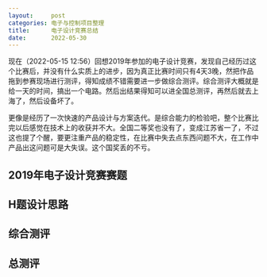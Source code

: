 ```yaml
---
layout:     post
categories: 电子与控制项目整理
title:      电子设计竞赛总结
date:       2022-05-30
---
```

<!--
    产品方案快速迭代
    
    入门项目，控制理论与图算法的实际应用
-->
现在（2022-05-15 12:56）回想2019年参加的电子设计竞赛，发现自己经历过这个比赛后，并没有什么实质上的进步，因为真正比赛时间只有4天3晚，然把作品拖到参赛现场进行测评，得知成绩不错需要进一步做综合测评。综合测评大概就是给一天的时间，搞出一个电路。然后出结果得知可以进全国总测评，再然后就去上海了，然后设备坏了。

更像是经历了一次快速的产品设计与方案迭代。是综合能力的检验吧，整个比赛比完以后感觉在技术上的收获并不大。全国二等奖也没有了，变成江苏省一了，不过这也提了个醒，要更注重产品的稳定性，在比赛中失去点东西问题不大，在工作中产品出这问题可是大失误。这个国奖丢的不亏。

## 2019年电子设计竞赛赛题




## H题设计思路



## 综合测评



## 总测评






